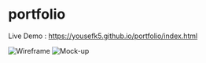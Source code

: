 # portfolio
Live Demo : https://yousefk5.github.io/portfolio/index.html

![Wireframe](https://user-images.githubusercontent.com/83317552/182001912-7b812c30-ebd7-4794-a6a2-721d0a56d729.png)
![Mock-up](https://user-images.githubusercontent.com/83317552/182001915-19b3f679-ba7a-4604-a173-b279f2300aab.png)
